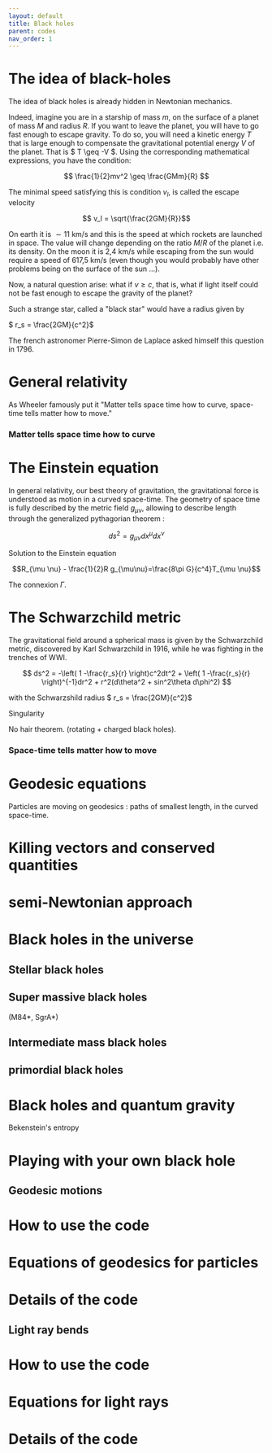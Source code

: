 ```yaml
---
layout: default
title: Black holes
parent: codes
nav_order: 1
---
```


# The idea of black-holes

The idea of black holes is already hidden in Newtonian mechanics. 

Indeed, imagine you are in a starship of mass $m$, on the surface of a planet of mass $M$ and radius $R$. If you want to leave the planet, you will have to go fast enough to escape gravity. To do so, you will need a kinetic energy $T$ that is large enough to compensate the gravitational potential energy $V$ of the planet. That is $ T \geq -V  $.
Using the corresponding mathematical expressions, you have the condition:

$$ \frac{1}{2}mv^2 \geq \frac{GMm}{R}  $$

The minimal speed satisfying this is condition $v_l$, is called the escape velocity

$$ v_l = \sqrt{\frac{2GM}{R}}$$

On earth it is $\sim 11$ km/s and this is the speed at which rockets are launched in space. The value will change depending on the ratio $M/R$ of the planet i.e. its density. On the moon it is 2,4 km/s while escaping from the sun would require a speed of 617,5 km/s (even though you would probably have other problems being on the surface of the sun ...).

Now, a natural question arise: what if $v \geq c$, that is, what if light itself could not be fast enough to escape the gravity of the planet?

Such a strange star, called a "black star" would have a radius given by

$ r_s = \frac{2GM}{c^2}$

The french astronomer Pierre-Simon de Laplace asked himself this question in 1796.

# General relativity

As Wheeler famously put it "Matter tells space time how to curve, space-time tells matter how to move."

### Matter tells space time how to curve 

# The Einstein equation

In general relativity, our best theory of gravitation, the gravitational force is understood as motion in a curved space-time. The geometry of space time is fully described by the metric field $g_{\mu\nu}$, allowing to describe length through the generalized pythagorian theorem :

$$ ds^2 = g_{\mu \nu}dx^\mu dx^\nu$$

Solution to the Einstein equation

$$R_{\mu \nu} - \frac{1}{2}R g_{\mu\nu}=\frac{8\pi G}{c^4}T_{\mu \nu}$$

The connexion $\Gamma$.

# The Schwarzchild metric

The gravitational field around a spherical mass is given by the Schwarzchild metric, discovered by Karl Schwarzchild in 1916, while he was fighting in the trenches of WWI.

$$  ds^2 = -\left( 1 -\frac{r_s}{r} \right)c^2dt^2 + \left( 1 -\frac{r_s}{r} \right)^{-1}dr^2 + r^2(d\theta^2 + sin^2\theta d\phi^2) $$

with the Schwarzshild radius
$ r_s = \frac{2GM}{c^2}$

Singularity

No hair theorem. (rotating + charged black holes).

### Space-time tells matter how to move 

# Geodesic equations

Particles are moving on geodesics : paths of smallest length, in the curved space-time.


# Killing vectors and conserved quantities

# semi-Newtonian approach


# Black holes in the universe


## Stellar black holes
## Super massive black holes 

(M84\*, SgrA\*)

## Intermediate mass black holes

## primordial black holes

# Black holes and quantum gravity

Bekenstein's entropy

# Playing with your own black hole

## Geodesic motions

# How to use the code 

# Equations of geodesics for particles

# Details of the code

## Light ray bends

# How to use the code 

# Equations for light rays

# Details of the code

